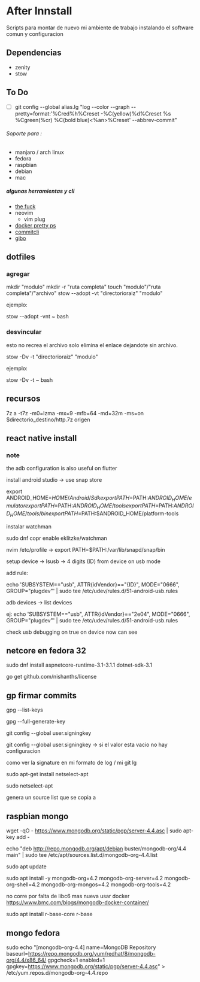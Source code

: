# After Innstall

Scripts para montar de nuevo mi ambiente de trabajo instalando el software comun y configuracion

## Dependencias

* zenity
* stow


## To Do

- [ ] git config --global alias.lg "log --color --graph --pretty=format:'%Cred%h%Creset -%C(yellow)%d%Creset %s %Cgreen(%cr) %C(bold blue)<%an>%Creset' --abbrev-commit"


###### Soporte para : 

* manjaro / arch linux
* fedora
* raspbian
* debian
* mac

##### algunas herramientas y cli

* [the fuck](https://github.com/nvbn/thefuck)
* neovim
  * vim plug
* [docker pretty ps](https://github.com/politeauthority/docker-pretty-ps)
* [commitcli](https://link)
* [gibo](https://github.com/simonwhitaker/gibo)

## dotfiles

### agregar
mkdir "modulo"
mkdir -r "ruta completa"
touch "modulo"/"ruta completa"/"archivo"
stow --adopt -vt "directorioraiz" "modulo"

ejemplo:

stow --adopt -vnt ~ bash

### desvincular

esto no recrea el archivo solo elimina el enlace dejandote sin archivo.

stow -Dv -t "directorioraiz" "modulo"

ejemplo:

stow -Dv -t ~ bash

## recursos

7z a -t7z -m0=lzma -mx=9 -mfb=64 -md=32m -ms=on $directorio_destino/http.7z origen


## react native install

### note

the adb configuration is also useful on flutter

install android studio -> use snap store

export ANDROID_HOME=$HOME/Android/Sdk
export PATH=$PATH:$ANDROID_HOME/emulator
export PATH=$PATH:$ANDROID_HOME/tools
export PATH=$PATH:$ANDROID_HOME/tools/bin
export PATH=$PATH:$ANDROID_HOME/platform-tools

instalar watchman

sudo dnf copr enable eklitzke/watchman 

nvim /etc/profile -> export PATH=$PATH:/var/lib/snapd/snap/bin

setup device -> lsusb -> 4 digits (ID) from device on usb mode


add rule:

echo 'SUBSYSTEM=="usb", ATTR{idVendor}=="{ID}", MODE="0666", GROUP="plugdev"' | sudo tee /etc/udev/rules.d/51-android-usb.rules

adb devices -> list devices

ej:
echo 'SUBSYSTEM=="usb", ATTR{idVendor}=="2e04", MODE="0666", GROUP="plugdev"' | sudo tee /etc/udev/rules.d/51-android-usb.rules

check usb debugging on true on device
now can see

## netcore en fedora 32

sudo dnf install aspnetcore-runtime-3.1-3.1.1 dotnet-sdk-3.1

go get github.com/nishanths/license



## gp firmar commits

gpg --list-keys

gpg --full-generate-key

git config --global user.signingkey <idkey>

git config --global user.signingkey ->  si el valor esta vacio no hay configuracion

como ver la signature en mi formato de log / mi git lg



sudo apt-get install netselect-apt

sudo netselect-apt

genera un source list que se copia a


## raspbian mongo

wget -qO - https://www.mongodb.org/static/pgp/server-4.4.asc | sudo apt-key add -

echo "deb http://repo.mongodb.org/apt/debian buster/mongodb-org/4.4 main" | sudo tee /etc/apt/sources.list.d/mongodb-org-4.4.list

sudo apt update


sudo apt install -y mongodb-org=4.2 mongodb-org-server=4.2 mongodb-org-shell=4.2 mongodb-org-mongos=4.2 mongodb-org-tools=4.2

no corre por falta de libc6 mas nueva usar docker
https://www.bmc.com/blogs/mongodb-docker-container/

sudo apt install r-base-core r-base


## mongo fedora

sudo echo "[mongodb-org-4.4]
name=MongoDB Repository
baseurl=https://repo.mongodb.org/yum/redhat/8/mongodb-org/4.4/x86_64/
gpgcheck=1
enabled=1
gpgkey=https://www.mongodb.org/static/pgp/server-4.4.asc" > /etc/yum.repos.d/mongodb-org-4.4.repo